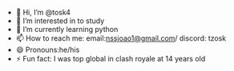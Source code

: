 - 👋 Hi, I’m @tosk4
- 👀 I’m interested in to study
- 🌱 I’m currently learning python 
- 📫 How to reach me: email:nssjoao1@gmail.com/ discord: tzosk
- 😄 Pronouns:he/his
- ⚡ Fun fact: I was top global in clash royale at 14 years old

<!---
tosk4/tosk4 is a ✨ special ✨ repository because its `README.md` (this file) appears on your GitHub profile.
You can click the Preview link to take a look at your changes.
--->
